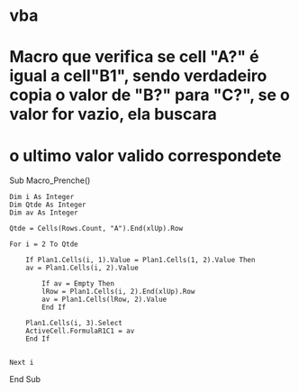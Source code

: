 # vba
# Macro que verifica se cell "A?" é igual a cell"B1", sendo verdadeiro copia o valor de "B?" para "C?", se o valor for vazio, ela buscara
# o ultimo valor valido correspondete 

Sub Macro_Prenche()

    Dim i As Integer
    Dim Qtde As Integer
    Dim av As Integer
    
    Qtde = Cells(Rows.Count, "A").End(xlUp).Row
     
    For i = 2 To Qtde
        
        If Plan1.Cells(i, 1).Value = Plan1.Cells(1, 2).Value Then
        av = Plan1.Cells(i, 2).Value
            
            If av = Empty Then
            lRow = Plan1.Cells(i, 2).End(xlUp).Row
            av = Plan1.Cells(lRow, 2).Value
            End If
            
        Plan1.Cells(i, 3).Select
        ActiveCell.FormulaR1C1 = av
        End If
        
      
    Next i
    
     
End Sub
